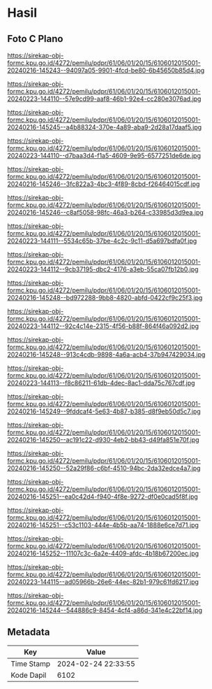 # Hasil

## Foto C Plano

https://sirekap-obj-formc.kpu.go.id/4272/pemilu/pdpr/61/06/01/20/15/6106012015001-20240216-145243--94097a05-9901-4fcd-be80-6b45650b85d4.jpg

https://sirekap-obj-formc.kpu.go.id/4272/pemilu/pdpr/61/06/01/20/15/6106012015001-20240223-144110--57e9cd99-aaf8-46b1-92e4-cc280e3076ad.jpg

https://sirekap-obj-formc.kpu.go.id/4272/pemilu/pdpr/61/06/01/20/15/6106012015001-20240216-145245--a4b88324-370e-4a89-aba9-2d28a17daaf5.jpg

https://sirekap-obj-formc.kpu.go.id/4272/pemilu/pdpr/61/06/01/20/15/6106012015001-20240223-144110--d7baa3d4-f1a5-4609-9e95-6577251de6de.jpg

https://sirekap-obj-formc.kpu.go.id/4272/pemilu/pdpr/61/06/01/20/15/6106012015001-20240216-145246--3fc822a3-4bc3-4f89-8cbd-f26464015cdf.jpg

https://sirekap-obj-formc.kpu.go.id/4272/pemilu/pdpr/61/06/01/20/15/6106012015001-20240216-145246--c8af5058-98fc-46a3-b264-c33985d3d9ea.jpg

https://sirekap-obj-formc.kpu.go.id/4272/pemilu/pdpr/61/06/01/20/15/6106012015001-20240223-144111--5534c65b-37be-4c2c-9c11-d5a697bdfa0f.jpg

https://sirekap-obj-formc.kpu.go.id/4272/pemilu/pdpr/61/06/01/20/15/6106012015001-20240223-144112--9cb37195-dbc2-4176-a3eb-55ca07fb12b0.jpg

https://sirekap-obj-formc.kpu.go.id/4272/pemilu/pdpr/61/06/01/20/15/6106012015001-20240216-145248--bd972288-9bb8-4820-abfd-0422cf9c25f3.jpg

https://sirekap-obj-formc.kpu.go.id/4272/pemilu/pdpr/61/06/01/20/15/6106012015001-20240223-144112--92c4c14e-2315-4f56-b88f-864f46a092d2.jpg

https://sirekap-obj-formc.kpu.go.id/4272/pemilu/pdpr/61/06/01/20/15/6106012015001-20240216-145248--913c4cdb-9898-4a6a-acb4-37b947429034.jpg

https://sirekap-obj-formc.kpu.go.id/4272/pemilu/pdpr/61/06/01/20/15/6106012015001-20240223-144113--f8c86211-61db-4dec-8ac1-dda75c767cdf.jpg

https://sirekap-obj-formc.kpu.go.id/4272/pemilu/pdpr/61/06/01/20/15/6106012015001-20240216-145249--9fddcaf4-5e63-4b87-b385-d8f9eb50d5c7.jpg

https://sirekap-obj-formc.kpu.go.id/4272/pemilu/pdpr/61/06/01/20/15/6106012015001-20240216-145250--ac191c22-d930-4eb2-bb43-d49fa851e70f.jpg

https://sirekap-obj-formc.kpu.go.id/4272/pemilu/pdpr/61/06/01/20/15/6106012015001-20240216-145250--52a29f86-c6bf-4510-94bc-2da32edce4a7.jpg

https://sirekap-obj-formc.kpu.go.id/4272/pemilu/pdpr/61/06/01/20/15/6106012015001-20240216-145251--ea0c42d4-f940-4f8e-9272-df0e0cad5f8f.jpg

https://sirekap-obj-formc.kpu.go.id/4272/pemilu/pdpr/61/06/01/20/15/6106012015001-20240216-145251--c53c1103-444e-4b5b-aa74-1888e6ce7d71.jpg

https://sirekap-obj-formc.kpu.go.id/4272/pemilu/pdpr/61/06/01/20/15/6106012015001-20240216-145252--11107c3c-6a2e-4409-afdc-4b18b67200ec.jpg

https://sirekap-obj-formc.kpu.go.id/4272/pemilu/pdpr/61/06/01/20/15/6106012015001-20240223-144115--ad05966b-26e6-44ec-82b1-979c61fd6217.jpg

https://sirekap-obj-formc.kpu.go.id/4272/pemilu/pdpr/61/06/01/20/15/6106012015001-20240216-145244--544886c9-8454-4cf4-a86d-341e4c22bf14.jpg


## Metadata

| Key        | Value               |
| ---------- | ------------------- |
| Time Stamp | 2024-02-24 22:33:55 |
| Kode Dapil | 6102                |



